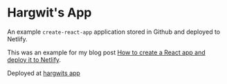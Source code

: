 # Hargwit's App

An example `create-react-app` application stored in Github and deployed to Netlify.

This was an example for my blog post [How to create a React app and deploy it to Netlify](https://hargwit.com/posts/create-a-react-app-and-deploy-to-netlify).

Deployed at [hargwits app](https://hargwits-app.netlify.com/)
